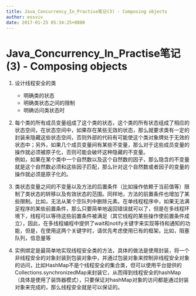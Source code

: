 ```yaml
---
title: Java_Concurrency_In_Practise笔记(3) - Composing objects
author: essviv
date: 2017-01-25 05:34:25+0800
---
```


# Java_Concurrency_In_Practise笔记(3) - Composing objects

1. 设计线程安全的类
	* 明确类的状态
	* 明确类状态之间的限制
	* 明确访问类状态时

2. 每个类的所有成员变量组成了这个类的状态，这个类的所有状态组成了相应的状态空间，在状态空间中，如果存在某些无效的状态，那么就要求类有一定的封装来隐藏这些状态空间，否则外部的代码有可能使这个类对象牌处于无效的状态中；另外，如果几个成员变量间有某些不变量，那么对于这些成员变量的操作就必须被原子化，否则可能会破坏这种隐藏的不变量。<br>
例如，如果在某个类中一个自然数以及这个自然数的因子，那么隐含的不变量就是这个自然数必须和这些因子匹配，那么针对这个自然数或者因子的变量的操作就必须是原子化的。

3. 类状态变量之间的不变量以及方法的后置条件（比如操作依赖于当前值等）限制了类状态的转移以及有效状态的范围。同样地，方法的前置条件也增加了某些限制。比如，无法从某个空队列中删除元素。在单线程程序中，如果无法满足程序的某些前置条件，那么只要简单地返回错误就可以了，但是在多线程环境下，线程可以等待这些前置条件被满足（其它线程的某些操作使前置条件成立），因此，在多线程编程中提供了wait和notify关键字来实现等待和通知的功能，但是，在使用这两个关键字时，请优先考虑使用已有的框架。比如，阻塞队列，信息量等

4. 实例绑定是最简单地实现线程安全类的方法，具体的做法是使用封装，将一个非线程安全的对象封装到包装对象中，并通过包装对象来控制非线程安全对象的访问，比如HashMap不是个线程安全的集合类，但可以使用平台提供的Collections.synchronizedMap来封装它，从而得到线程安全的hashMap（具体是使用了装饰器模式），只要保证对hashMap对象的访问都是通过封装对象来完成的，那么线程安全就是可以保证的。